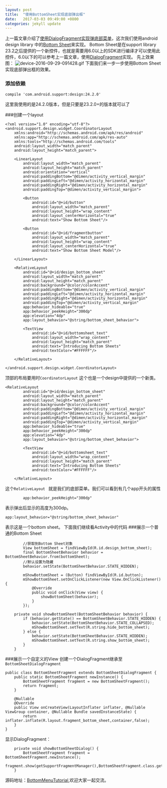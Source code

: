 ```yaml
---
layout: post
title:  "使用BottomSheet实现底部弹出框"
date:   2017-03-03 09:49:00 +0800
categories: jekyll update
---
```

上一篇文章介绍了[使用DialogFragment实现弹底部菜单](http://www.jianshu.com/p/8d420b668eda)，这次我们使用android design library 中的[Bottom Sheet](https://material.google.com/components/bottom-sheets.html)来实现。
Bottom Sheet是在support library 23.2之后提供的一个新控件，也就是需要用6.0以上的SDK进行编译才可以使用此控件，6.0以下的可以参考上一篇文章，使用[DialogFragment](http://www.jianshu.com/p/8d420b668eda)实现。
先上效果图：
![device-2016-09-29-091428.gif](http://upload-images.jianshu.io/upload_images/1715403-40bbfdc3cb23236c.gif?imageMogr2/auto-orient/strip/480)
下面我们来一步一步使用Bottom Sheet实现底部弹出框的效果。
### 添加依赖
```
compile 'com.android.support:design:24.2.0'
```
这里我使用的是24.2.0版本，但是只要是23.2.0+的版本就可以了

###创建一个layout
```
<?xml version="1.0" encoding="utf-8"?>
<android.support.design.widget.CoordinatorLayout
    xmlns:android="http://schemas.android.com/apk/res/android"
    xmlns:app="http://schemas.android.com/apk/res-auto"
    xmlns:tools="http://schemas.android.com/tools"
    android:layout_width="match_parent"
    android:layout_height="match_parent">

    <LinearLayout
        android:layout_width="match_parent"
        android:layout_height="match_parent"
        android:orientation="vertical"
        android:paddingBottom="@dimen/activity_vertical_margin"
        android:paddingLeft="@dimen/activity_horizontal_margin"
        android:paddingRight="@dimen/activity_horizontal_margin"
        android:paddingTop="@dimen/activity_vertical_margin">

        <Button
            android:id="@+id/button"
            android:layout_width="match_parent"
            android:layout_height="wrap_content"
            android:layout_centerHorizontal="true"
            android:text="Show Bottom Sheet"/>

        <Button
            android:id="@+id/fragmentbutton"
            android:layout_width="match_parent"
            android:layout_height="wrap_content"
            android:layout_centerHorizontal="true"
            android:text="Show Bottom Sheet Model"/>

    </LinearLayout>

    <RelativeLayout
        android:id="@+id/design_bottom_sheet"
        android:layout_width="match_parent"
        android:layout_height="match_parent"
        android:background="@color/colorAccent"
        android:paddingBottom="@dimen/activity_vertical_margin"
        android:paddingLeft="@dimen/activity_horizontal_margin"
        android:paddingRight="@dimen/activity_horizontal_margin"
        android:paddingTop="@dimen/activity_vertical_margin"
        app:behavior_hideable="true"
        app:behavior_peekHeight="300dp"
        app:elevation="4dp"
        app:layout_behavior="@string/bottom_sheet_behavior">

        <TextView
            android:id="@+id/bottomsheet_text"
            android:layout_width="wrap_content"
            android:layout_height="match_parent"
            android:text="Introducing Bottom Sheets"
            android:textColor="#FFFFFF"/>

    </RelativeLayout>

</android.support.design.widget.CoordinatorLayout>
```
顶部的布局要用时```CoordinatorLayout``` 这个也是一个design中提供的一个新类。

```
<RelativeLayout
        android:id="@+id/design_bottom_sheet"
        android:layout_width="match_parent"
        android:layout_height="match_parent"
        android:background="@color/colorAccent"
        android:paddingBottom="@dimen/activity_vertical_margin"
        android:paddingLeft="@dimen/activity_horizontal_margin"
        android:paddingRight="@dimen/activity_horizontal_margin"
        android:paddingTop="@dimen/activity_vertical_margin"
        app:behavior_hideable="true"
        app:behavior_peekHeight="300dp"
        app:elevation="4dp"
        app:layout_behavior="@string/bottom_sheet_behavior">

        <TextView
            android:id="@+id/bottomsheet_text"
            android:layout_width="wrap_content"
            android:layout_height="match_parent"
            android:text="Introducing Bottom Sheets"
            android:textColor="#FFFFFF"/>

    </RelativeLayout>
```

这个```RelativeLayout ``` 就是我们的底部菜单。我们可以看到有几个app开头的属性
```
        app:behavior_peekHeight="300dp"
``` 
表示弹出后显示的高度为300dp。

```
app:layout_behavior="@string/bottom_sheet_behavior"

``` 
表示这是一个bottom sheet。
下面我们继续看Activity中的代码
###展示一个普通的Bottom Sheet
```
		//获取到Bottom Sheet对象
        View bottomSheet = findViewById(R.id.design_bottom_sheet);
        final BottomSheetBehavior behavior = BottomSheetBehavior.from(bottomSheet);
        //默认设置为隐藏
        behavior.setState(BottomSheetBehavior.STATE_HIDDEN);

        mShowBottomSheet = (Button) findViewById(R.id.button);
        mShowBottomSheet.setOnClickListener(new View.OnClickListener() {
            @Override
            public void onClick(View view) {
                showBottomSheet(behavior);
            }
        });
```

```
	private void showBottomSheet(BottomSheetBehavior behavior) {
        if (behavior.getState() == BottomSheetBehavior.STATE_HIDDEN) {
            behavior.setState(BottomSheetBehavior.STATE_COLLAPSED);
            mShowBottomSheet.setText(R.string.hide_bottom_sheet);
        } else {
            behavior.setState(BottomSheetBehavior.STATE_HIDDEN);
            mShowBottomSheet.setText(R.string.show_bottom_sheet);
        }
    }
```

###展示一个自定义的View
创建一个DialogFragment继承至```BottomSheetDialogFragment``` 

```
public class BottomSheetFragment extends BottomSheetDialogFragment {
    public static BottomSheetFragment newInstance() {
        BottomSheetFragment fragment = new BottomSheetFragment();
        return fragment;
    }

    @Nullable
    @Override
    public View onCreateView(LayoutInflater inflater, @Nullable ViewGroup container, @Nullable Bundle savedInstanceState) {
        return inflater.inflate(R.layout.fragment_bottom_sheet,container,false);
    }
}
```

显示DialogFragment：

```
    private void showBottomSheetDialog() {
        BottomSheetFragment fragment = BottomSheetFragment.newInstance();
        fragment.show(getSupportFragmentManager(),BottomSheetFragment.class.getSimpleName());
    }
```
源码地址：[BottomMenuTutorial](https://github.com/fccaikai/BottomMenuTutorial),欢迎大家一起交流。